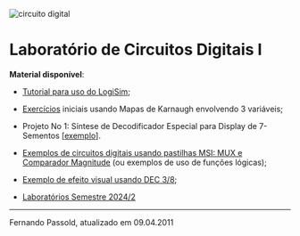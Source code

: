 ![circuito digital](https://images.unsplash.com/photo-1517077304055-6e89abbf09b0?ixlib=rb-1.2.1&ixid=MXwxMjA3fDB8MHxwaG90by1wYWdlfHx8fGVufDB8fHw%3D&auto=format&fit=crop&w=1650&q=80)

# Laboratório de Circuitos Digitais I

<!--Semestre 2020.1-->

**Material disponível**:

* [Tutorial para uso do LogiSim](Uso_LogiSim.html);
* [Exercícios](exe_mapas_K_2021_1/exemplos_mapas_K3.html) iniciais usando Mapas de Karnaugh envolvendo 3 variáveis;
* Projeto No 1: Síntese de Decodificador Especial para Display de 7-Sementos [[exemplo](exemplo_projeto_1/Projeto_no_7_exemplo.html)].
* [Exemplos de circuitos digitais usando pastilhas MSI: MUX e Comparador Magnitude](MSI_exemplos/exercicios_01.html) (ou exemplos de uso de funções lógicas);
* [Exemplo de efeito visual usando DEC 3/8](Lab_9_Efeito_Visual/Lab_9_Efeito_Visual_Usando_DEC.html);



* [Laboratórios Semestre 2024/2](lab_2024_2/lab_2024_2.html) 

---

Fernando Passold, atualizado em 09.04.2011

